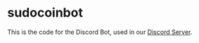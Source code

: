 # sudocoinbot
This is the code for the Discord Bot, used in our [Discord Server](https://discord.gg/69FbvNraDf).
